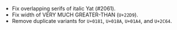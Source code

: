 * Fix overlapping serifs of italic Yat (#2061).
* Fix width of VERY MUCH GREATER-THAN (`U+22D9`).
* Remove duplicate variants for `U+0181`, `U+018A`, `U+01A4`, and `U+2C64`.
